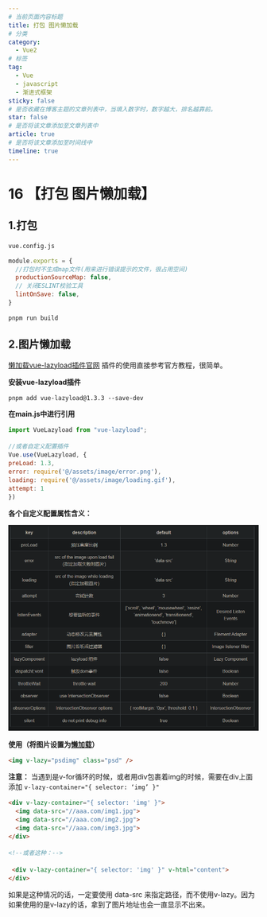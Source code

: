 ```yaml
---
# 当前页面内容标题
title: 打包 图片懒加载
# 分类
category:
  - Vue2
# 标签
tag:
  - Vue
  - javascript
  - 渐进式框架
sticky: false
# 是否收藏在博客主题的文章列表中，当填入数字时，数字越大，排名越靠前。
star: false
# 是否将该文章添加至文章列表中
article: true
# 是否将该文章添加至时间线中
timeline: true
---
```


# 16 【打包 图片懒加载】

## 1.打包

`vue.config.js`

```javascript
module.exports = {
  //打包时不生成map文件(用来进行错误提示的文件，很占用空间)
  productionSourceMap: false,
  // 关闭ESLINT校验工具
  lintOnSave: false,
}
```

```shell
pnpm run build
```

## 2.图片懒加载

[懒加载vue-lazyload插件官网](https://www.npmjs.com/package/vue-lazyload)
插件的使用直接参考官方教程，很简单。

**安装vue-lazyload插件**

```shell
pnpm add vue-lazyload@1.3.3 --save-dev
```

**在main.js中进行引用**

```js
import VueLazyload from "vue-lazyload";

//或者自定义配置插件
Vue.use(VueLazyload, {
preLoad: 1.3,
error: require('@/assets/image/error.png'),
loading: require('@/assets/image/loading.gif'),
attempt: 1
})

```

**各个自定义配置属性含义：**

![image-20220720143240479](./images/4f3788e8fd79ec4841143a5824982956f983d9a2.png)

**使用（将图片设置为[懒加载](https://so.csdn.net/so/search?q=懒加载&spm=1001.2101.3001.7020)）**

```html
<img v-lazy="psdimg" class="psd" />
```

**注意：**
当遇到是v-for循环的时候，或者用div包裹着img的时候，需要在div上面添加 `v-lazy-container="{ selector: ‘img’ }"`

```html
<div v-lazy-container="{ selector: 'img' }">
  <img data-src="//aaa.com/img1.jpg">
  <img data-src="//aaa.com/img2.jpg">
  <img data-src="//aaa.com/img3.jpg">  
</div>
  
<!--或者这种：-->
 
 <div v-lazy-container="{ selector: 'img' }" v-html="content">
</div>
```

如果是这种情况的话，一定要使用 data-src 来指定路径，而不使用v-lazy。因为如果使用的是v-lazy的话，拿到了图片地址也会一直显示不出来。
